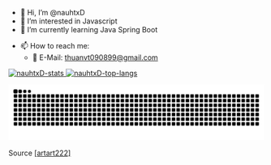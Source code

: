 - 👋 Hi, I’m @nauhtxD
- 👀 I’m interested in Javascript
- 🌱 I’m currently learning Java Spring Boot
* 📫 How to reach me:
  * 📧 E-Mail: thuanvt090899@gmail.com

<!---
nauhtXD/nauhtXD is a ✨ special ✨ repository because its `README.md` (this file) appears on your GitHub profile.
You can click the Preview link to take a look at your changes.
--->

<a href="https://github.com/nauhtXD" >
  <img height="180em" src="https://github-readme-stats.vercel.app/api?username=nauhtXD&theme=aura&show_icons=true" alt="nauhtxD-stats" />
  <img height="180em" src="https://github-readme-stats.vercel.app/api/top-langs/?username=nauhtXD&show_icons=true&count_private=true&locale=en&theme=aura&layout=compact&langs_count=8" alt="nauhtxD-top-langs" />
</a>

<p align="center">
  <img src="https://raw.githubusercontent.com/artart222/artart222/output/github-contribution-grid-snake.svg" alt="artart222" />
</p>

Source <a href="https://github.com/artart222">[artart222]</a>
